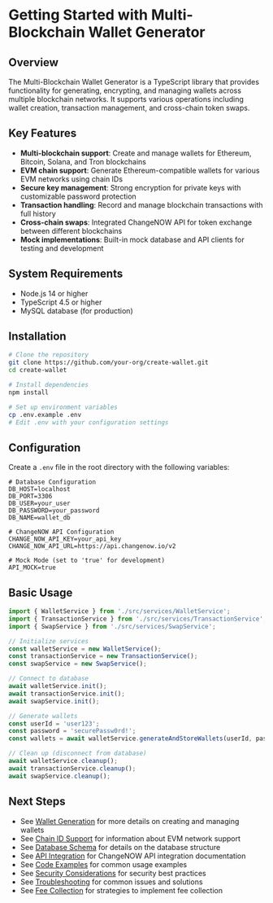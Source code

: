 # Getting Started with Multi-Blockchain Wallet Generator

## Overview

The Multi-Blockchain Wallet Generator is a TypeScript library that provides functionality for generating, encrypting, and managing wallets across multiple blockchain networks. It supports various operations including wallet creation, transaction management, and cross-chain token swaps.

## Key Features

- **Multi-blockchain support**: Create and manage wallets for Ethereum, Bitcoin, Solana, and Tron blockchains
- **EVM chain support**: Generate Ethereum-compatible wallets for various EVM networks using chain IDs
- **Secure key management**: Strong encryption for private keys with customizable password protection
- **Transaction handling**: Record and manage blockchain transactions with full history
- **Cross-chain swaps**: Integrated ChangeNOW API for token exchange between different blockchains
- **Mock implementations**: Built-in mock database and API clients for testing and development

## System Requirements

- Node.js 14 or higher
- TypeScript 4.5 or higher
- MySQL database (for production)

## Installation

```bash
# Clone the repository
git clone https://github.com/your-org/create-wallet.git
cd create-wallet

# Install dependencies
npm install

# Set up environment variables
cp .env.example .env
# Edit .env with your configuration settings
```

## Configuration

Create a `.env` file in the root directory with the following variables:

```
# Database Configuration
DB_HOST=localhost
DB_PORT=3306
DB_USER=your_user
DB_PASSWORD=your_password
DB_NAME=wallet_db

# ChangeNOW API Configuration
CHANGE_NOW_API_KEY=your_api_key
CHANGE_NOW_API_URL=https://api.changenow.io/v2

# Mock Mode (set to 'true' for development)
API_MOCK=true
```

## Basic Usage

```typescript
import { WalletService } from './src/services/WalletService';
import { TransactionService } from './src/services/TransactionService';
import { SwapService } from './src/services/SwapService';

// Initialize services
const walletService = new WalletService();
const transactionService = new TransactionService();
const swapService = new SwapService();

// Connect to database
await walletService.init();
await transactionService.init();
await swapService.init();

// Generate wallets
const userId = 'user123';
const password = 'securePassw0rd!';
const wallets = await walletService.generateAndStoreWallets(userId, password);

// Clean up (disconnect from database)
await walletService.cleanup();
await transactionService.cleanup();
await swapService.cleanup();
```

## Next Steps

- See [Wallet Generation](02-wallet-generation.md) for more details on creating and managing wallets
- See [Chain ID Support](03-chain-id-support.md) for information about EVM network support
- See [Database Schema](04-database-schema.md) for details on the database structure
- See [API Integration](05-api-integration.md) for ChangeNOW API integration documentation
- See [Code Examples](06-examples.md) for common usage examples
- See [Security Considerations](07-security.md) for security best practices
- See [Troubleshooting](08-troubleshooting.md) for common issues and solutions
- See [Fee Collection](09-fee-collection.md) for strategies to implement fee collection 
